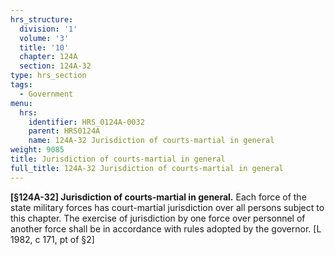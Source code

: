 ```yaml
---
hrs_structure:
  division: '1'
  volume: '3'
  title: '10'
  chapter: 124A
  section: 124A-32
type: hrs_section
tags:
  - Government
menu:
  hrs:
    identifier: HRS_0124A-0032
    parent: HRS0124A
    name: 124A-32 Jurisdiction of courts-martial in general
weight: 9085
title: Jurisdiction of courts-martial in general
full_title: 124A-32 Jurisdiction of courts-martial in general
---
```

**[§124A-32] Jurisdiction of courts-martial in general.** Each force of the state military forces has court-martial jurisdiction over all persons subject to this chapter. The exercise of jurisdiction by one force over personnel of another force shall be in accordance with rules adopted by the governor. [L 1982, c 171, pt of §2]